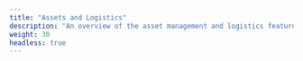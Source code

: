 ```yaml
---
title: "Assets and Logistics"
description: "An overview of the asset management and logistics features of the project."
weight: 30
headless: true
---
```

